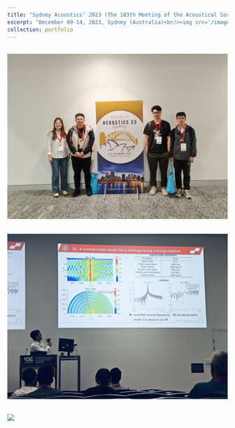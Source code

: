 ```yaml
---
title: "Sydney Acoustics’ 2023 (The 183th Meeting of the Acoustical Society of America)"
excerpt: "December 09-14, 2023, Sydney (Australia)<br/><img src='/images/ASA2023SYD1.jpg'>"
collection: portfolio
---
```


<br/><img src='/images/ASA2023SYD1.jpg'>

<br/><img src='/images/ASA2023SYD2.jpg'>

<br/><img src='/images/ASA2023SYD3.jpg'>

